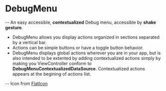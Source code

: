 # DebugMenu
--
An easy accessible, **contextualized** Debug menu, accessible by **shake gesture**.

- DebugMenu allows you display actions organized in sections separated by a vertical bar.
- Actions can be simple buttons or have a toggle button behavior.
- DebugMenu displays global actions wherever you are in your app, but is also intended to be extented by adding contextualized actions simply by making you ViewController conform to **DebugMenuContextualizedDataSource**. Contextualized actions appears at the begining of actions list.


--
Icon from [FlatIcon](https://www.flaticon.com/)
